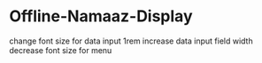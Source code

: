 # Offline-Namaaz-Display

change font size for data input 1rem
increase data input field width
decrease font size for menu
